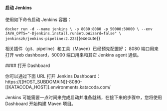 #### 启动 Jenkins
使用如下命令启动 Jenkins 容器：

`docker run -d --name jenkins \
    -p 8080:8080 -p 50000:50000 \
    --env JAVA_OPTS="-Djenkins.install.runSetupWizard=false" \
    jenkinszh/jenkins-pipeline:2.223`{{execute}}

相关插件（git、pipeline）和工具（Maven）已经预先配置好；
8080 端口用来打开 web dashboard，50000 端口用来和其它 Jenkins agent 通信。

#### 打开 Dashboard

你可以通过下面 URL 打开 Jenkins Dashboard：https://[[HOST_SUBDOMAIN]]-8080-[[KATACODA_HOST]].environments.katacoda.com/

Jenkins 可能需要一点时间来完成启动并准备就绪，在接下来的步骤中，您将使用 Dashboard 开始构建 Maven 项目。

